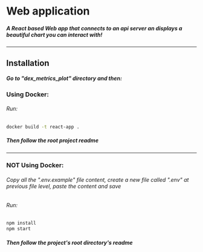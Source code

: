 # Web application

##### A React based Web app that connects to an api server an displays a beautiful chart you can interact with!

---

## Installation

##### Go to "dex_metrics_plot" directory and then:

### Using Docker:

###### Run:

```sh
docker build -t react-app .
```

##### Then follow the root project readme

---

### NOT Using Docker:

###### Copy all the ".env.example" file content, create a new file called ".env" at previous file level, paste the content and save

###### Run:

```sh
npm install
npm start
```

##### Then follow the project's root directory's readme

